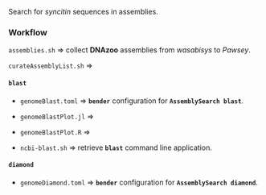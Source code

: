 Search for _syncitin_ sequences in assemblies.

### Workflow

`assemblies.sh` => collect **DNAzoo** assemblies from _wasabisys_ to _Pawsey_.

`curateAssemblyList.sh` =>

#### `blast`

- `genomeBlast.toml` => **`bender`** configuration for **`AssemblySearch blast`**.

- `genomeBlastPlot.jl` =>

- `genomeBlastPlot.R` =>

- `ncbi-blast.sh` => retrieve **`blast`** command line application.

#### `diamond`

- `genomeDiamond.toml` => **`bender`** configuration for **`AssemblySearch diamond`**.
